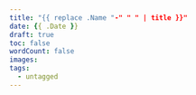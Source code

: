 ```yaml
---
title: "{{ replace .Name "-" " " | title }}"
date: {{ .Date }}
draft: true
toc: false
wordCount: false
images:
tags:
  - untagged
---
```

